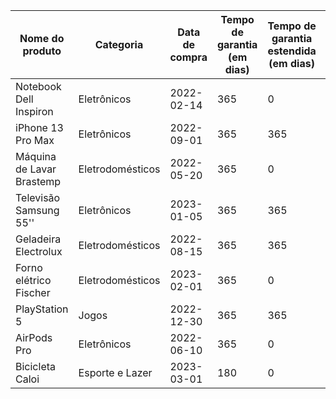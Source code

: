 | Nome do produto | Categoria | Data de compra | Tempo de garantia (em dias) | Tempo de garantia estendida (em dias) | Total de garantia (em dias) | Data final da garantia | Preço unitário | Preço com desconto | Preço líquido | Quantidade | Preço final | Preço da garantia estendida | Preço final com garantia estendida |
| --------------- | ---------| --------------| ---------------------------- | -------------------------------------| --------------------------- | ---------------------- | -------------- | -------------------| ------------ | ---------- | ----------- | --------------------------- | ---------------------------------- |
| Notebook Dell Inspiron | Eletrônicos | 2022-02-14 | 365 | 0 | 365 | 2023-02-14 | 2000.00 | 1800.00 | 200.00 | 2 | 400.00 | 0.00 | 400.00 |
| iPhone 13 Pro Max | Eletrônicos | 2022-09-01 | 365 | 365 | 730 | 2024-08-31 | 6500.00 | 6200.00 | 300.00 | 1 | 300.00 | 1000.00 | 1300.00 |
| Máquina de Lavar Brastemp | Eletrodomésticos | 2022-05-20 | 365 | 0 | 365 | 2023-05-20 | 2500.00 | 2400.00 | 100.00 | 1 | 100.00 | 0.00 | 100.00 |
| Televisão Samsung 55'' | Eletrônicos | 2023-01-05 | 365 | 365 | 730 | 2024-01-04 | 3500.00 | 3300.00 | 200.00 | 1 | 200.00 | 500.00 | 700.00 |
| Geladeira Electrolux | Eletrodomésticos | 2022-08-15 | 365 | 365 | 730 | 2023-08-14 | 3200.00 | 3100.00 | 100.00 | 1 | 100.00 | 800.00 | 900.00 |
| Forno elétrico Fischer | Eletrodomésticos | 2023-02-01 | 365 | 0 | 365 | 2024-02-01 | 800.00 | 750.00 | 50.00 | 2 | 100.00 | 0.00 | 100.00 |
| PlayStation 5 | Jogos | 2022-12-30 | 365 | 365 | 730 | 2023-12-29 | 4000.00 | 3800.00 | 200.00 | 1 | 200.00 | 1200.00 | 1400.00 |
| AirPods Pro | Eletrônicos | 2022-06-10 | 365 | 0 | 365 | 2023-06-10 | 1200.00 | 1100.00 | 100.00 | 2 | 200.00 | 0.00 | 200.00 |
| Bicicleta Caloi | Esporte e Lazer | 2023-03-01 | 180 | 0 | 180 | 2023-09-01 | 500.00 | 450.00 | 50.00 | 1 | 50.00 | 0.00 | 50.00 |

